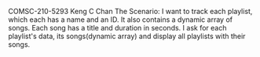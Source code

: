 COMSC-210-5293 Keng C Chan
The Scenario: 
I want to track each playlist, which each has a name and an ID.
It also contains a dynamic array of songs. Each song has a title and duration in seconds.
I ask for each playlist's data, its songs(dynamic array) and display all playlists with their songs.
